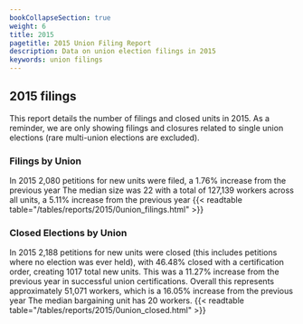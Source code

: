 ```yaml
---
bookCollapseSection: true
weight: 6
title: 2015
pagetitle: 2015 Union Filing Report
description: Data on union election filings in 2015
keywords: union filings
---
```


## 2015 filings

This report details the number of filings and closed units in 2015. As a reminder, we are only showing filings and closures related to single union elections (rare multi-union elections are excluded).

### Filings by Union
In 2015 2,080 petitions for new units were filed, a 1.76% increase from the previous year The median size was 22 with a total of 127,139 workers across all units, a 5.11% increase from the previous year
{{< readtable table="/tables/reports/2015/0union_filings.html" >}}

### Closed Elections by Union
In 2015 2,188 petitions for new units were closed (this includes petitions where no election was ever held), with 46.48% closed with a certification order, creating 1017 total new units. This was a 11.27% increase from the previous year in successful union certifications. Overall this represents approximately 51,071 workers, which is a 16.05% increase from the previous year The median bargaining unit has 20 workers.
{{< readtable table="/tables/reports/2015/0union_closed.html" >}}
